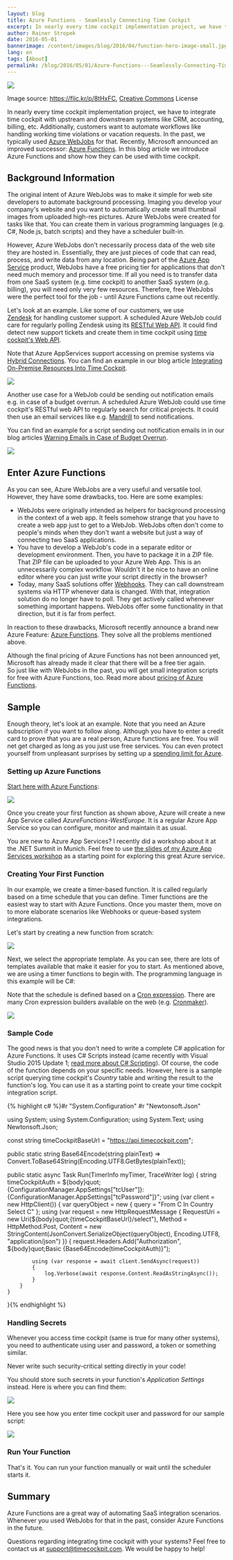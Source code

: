 ```yaml
---
layout: blog
title: Azure Functions - Seamlessly Connecting Time Cockpit
excerpt: In nearly every time cockpit implementation project, we have to integrate time cockpit with upstream and downstream systems like CRM, accounting, billing, etc. Additionally, customers want to automate workflows like handling working time violations or vacation requests. In the past, we typically used Azure WebJobs for that. Recently, Microsoft announced an improved successor -  Azure Functions. In this blog article we introduce Azure Functions and show how they can be used with time cockpit.
author: Rainer Stropek
date: 2016-05-01
bannerimage: /content/images/blog/2016/04/function-hero-image-small.jpg
lang: en
tags: [About]
permalink: /blog/2016/05/01/Azure-Functions---Seamlessly-Connecting-Time-Cockpit
---
```


<p>
  <img src="{{site.baseurl}}/content/images/blog/2016/04/function-hero-image.jpg" />
</p><p class="imageCaption">Image source: <a href="https://flic.kr/p/8tHxFC" target="_blank">https://flic.kr/p/8tHxFC</a>, <a href="https://creativecommons.org/licenses/by/2.0/" target="_blank">Creative Commons</a> License</p><p>In nearly every time cockpit implementation project, we have to integrate time cockpit with upstream and downstream systems like CRM, accounting, billing, etc. Additionally, customers want to automate workflows like handling working time violations or vacation requests. In the past, we typically used <a href="https://azure.microsoft.com/en-us/documentation/articles/web-sites-create-web-jobs/" target="_blank">Azure WebJobs</a> for that. Recently, Microsoft announced an improved successor: <a href="https://azure.microsoft.com/en-us/services/functions/" target="_blank">Azure Functions</a>. In this blog article we introduce Azure Functions and show how they can be used with time cockpit.</p><h2>Background Information</h2><p>The original intent of Azure WebJobs was to make it simple for web site developers to automate background processing. Imaging you develop your company's website and you want to automatically create small thumbnail images from uploaded high-res pictures. Azure WebJobs were created for tasks like that. You can create them in various programming languages (e.g. C#, Node.js, batch scripts) and they have a scheduler built-in.</p><p>However, Azure WebJobs don't necessarily process data of the web site they are hosted in. Essentially, they are just pieces of code that can read, process, and write data from any location. Being part of the <a href="https://azure.microsoft.com/en-us/services/app-service/" target="_blank">Azure App Service</a> product, WebJobs have a free pricing tier for applications that don't need much memory and processor time. If all you need is to transfer data from one SaaS system (e.g. time cockpit) to another SaaS system (e.g. billing), you will need only very few resources. Therefore, free WebJobs were the perfect tool for the job - until Azure Functions came out recently.</p><p>Let's look at an example. Like some of our customers, we use <a href="https://www.zendesk.com" target="_blank">Zendesk</a> for handling customer support. A scheduled Azure WebJob could care for regularly polling Zendesk using its <a href="https://developer.zendesk.com/rest_api/docs/core/introduction" target="_blank">RESTful Web API</a>. It could find detect new support tickets and create them in time cockpit using <a href="https://help.timecockpit.com/?topic=html/5d6e34c5-3b08-4fa4-baa0-45eb707b6b78.htm" target="_blank">time cockpit's Web API</a>.</p><p class="showcase">Note that Azure AppServices support accessing on premise systems via <a href="https://azure.microsoft.com/en-us/documentation/articles/integration-hybrid-connection-overview/" target="_blank">Hybrid Connections</a>. You can find an example in our blog article <a href="~/blog/2015/05/18/Integrating-On-Premise-Resources-Into-Time-Cockpit-" target="_blank">Integrating On-Premise Resources Into Time Cockpit</a>.</p><p>
  <img src="{{site.baseurl}}/content/images/blog/2016/04/timecockpit-zendesk-webjob.png" />
</p><p>Another use case for a WebJob could be sending out notification emails e.g. in case of a budget overrun. A scheduled Azure WebJob could use time cockpit's RESTful web API to regularly search for critical projects. It could then use an email services like e.g. <a href="http://mandrill.com/" target="_blank">Mandrill</a> to send notifications.</p><p class="showcase">You can find an example for a script sending out notification emails in in our blog articles <a href="~/blog/2014/05/30/Warning-Emails-in-Case-of-Budget-Overrun" target="_blank">Warning Emails in Case of Budget Overrun</a>.</p><p>
  <img src="{{site.baseurl}}/content/images/blog/2016/04/time-cockpit-email-notification.png" />
</p><h2>Enter Azure Functions</h2><p>As you can see, Azure WebJobs are a very useful and versatile tool. However, they have some drawbacks, too. Here are some examples:</p><ul>
  <li>WebJobs were originally intended as helpers for background processing in the context of a web app. It feels somehow strange that you have to create a web app just to get to a WebJob. WebJobs often don't come to people's minds when they don't want a website but just a way of connecting two SaaS applications.</li>
  <li>You have to develop a WebJob's code in a separate editor or development environment. Then, you have to package it in a ZIP file. That ZIP file can be uploaded to your Azure Web App. This is an unnecessarily complex workflow. Wouldn't it be nice to have an online editor where you can just write your script directly in the browser?</li>
  <li>Today, many SaaS solutions offer <a href="https://en.wikipedia.org/wiki/Webhook" target="_blank">Webhooks</a>. They can call downstream systems via HTTP whenever data is changed. With that, integration solution do no longer have to poll. They get actively called whenever something important happens. WebJobs offer some functionality in that direction, but it is far from perfect.</li>
</ul><p>In reaction to these drawbacks, Microsoft recently announce a brand new Azure Feature: <a href="https://azure.microsoft.com/en-us/services/functions/">Azure Functions</a>. They solve all the problems mentioned above.</p><p class="showcase">Although the final pricing of Azure Functions has not been announced yet, Microsoft has already made it clear that there will be a free tier again. So just like with WebJobs in the past, you will get small integration scripts for free with Azure Functions, too. Read more about <a href="https://azure.microsoft.com/en-us/pricing/details/functions/" target="_blank">pricing of Azure Functions</a>.</p><h2>Sample</h2><p>Enough theory, let's look at an example. Note that you need an Azure subscription if you want to follow along. Although you have to enter a credit card to prove that you are a real person, Azure functions are free. You will net get charged as long as you just use free services. You can even protect yourself from unpleasant surprises by setting up a <a href="https://azure.microsoft.com/en-us/pricing/spending-limits/" target="_blank">spending limit for Azure</a>.</p><h3>Setting up Azure Functions</h3><p>
  <a href="https://functions.azure.com/signin" target="_blank">Start here with Azure Functions</a>:</p><p>
  <img src="{{site.baseurl}}/content/images/blog/2016/04/create-first-azure-function.png?mw=1920" />
</p><p>Once you create your first function as shown above, Azure will create a new App Service called <em>AzureFunctions-WestEurope</em>. It is a regular Azure App Service so you can configure, monitor and maintain it as usual.</p><p class="showcase">You are new to Azure App Services? I recently did a workshop about it at the .NET Summit in Munich. Feel free to use <a href="rstropek.github.io/DotNetSummitAzureAppServices/" target="_blank">the slides of my Azure App Services workshop</a> as a starting point for exploring this great Azure service.</p><h3>Creating Your First Function</h3><p>In our example, we create a timer-based function. It is called regularly based on a time schedule that you can define. Timer functions are the easiest way to start with Azure Functions. Once you master them, move on to more elaborate scenarios like Webhooks or queue-based system integrations.</p><p>Let's start by creating a new function from scratch:</p><p>
  <img src="{{site.baseurl}}/content/images/blog/2016/04/create-function-step-1.png" />
</p><p>Next, we select the appropriate template. As you can see, there are lots of templates available that make it easier for you to start. As mentioned above, we are using a timer functions to begin with. The programming language in this example will be C#:</p><p class="showcase">Note that the schedule is defined based on a <a href="https://en.wikipedia.org/wiki/Cron#CRON_expression" target="_blank">Cron expression</a>. There are many Cron expression builders available on the web (e.g. <a href="http://www.cronmaker.com/" target="_blank">Cronmaker</a>).</p><p>
  <img src="{{site.baseurl}}/content/images/blog/2016/04/create-function-step-2.png" />
</p><h3>Sample Code</h3><p>The good news is that you don't need to write a complete C# application for Azure Functions. It uses C# Scripts instead (came recently with Visual Studio 2015 Update 1; <a href="https://msdn.microsoft.com/en-us/magazine/mt614271.aspx" target="_blank">read more about C# Scripting</a>). Of course, the code of the function depends on your specific needs. However, here is a sample script querying time cockpit's <em>Country</em> table and writing the result to the function's log. You can use it as a starting point to create your time cockpit integration script.</p>{% highlight c# %}#r "System.Configuration"
#r "Newtonsoft.Json"

using System;
using System.Configuration;
using System.Text;
using Newtonsoft.Json; 

const string timeCockpitBaseUrl = "https://api.timecockpit.com";

public static string Base64Encode(string plainText) => Convert.ToBase64String(Encoding.UTF8.GetBytes(plainText));

public static async Task Run(TimerInfo myTimer, TraceWriter log)
{
    string timeCockpitAuth = ${body}quot;{ConfigurationManager.AppSettings["tcUser"]}:{ConfigurationManager.AppSettings["tcPassword"]}";
    using (var client = new HttpClient())
    { 
        var queryObject = new { query = "From C In Country Select C" };
        using (var request = new HttpRequestMessage
            {
                RequestUri = new Uri(${body}quot;{timeCockpitBaseUrl}/select"),
                Method = HttpMethod.Post,
                Content = new StringContent(JsonConvert.SerializeObject(queryObject), Encoding.UTF8, "application/json")
            })
        {
            request.Headers.Add("Authorization", ${body}quot;Basic {Base64Encode(timeCockpitAuth)}");
            
            using (var response = await client.SendAsync(request)) 
            {
                log.Verbose(await response.Content.ReadAsStringAsync());
            }
        }
    }
}{% endhighlight %}<h3>Handling Secrets</h3><p>Whenever you access time cockpit (same is true for many other systems), you need to authenticate using user and password, a token or something similar.</p><p class="showcase">Never write such security-critical setting directly in your code!</p><p>You should store such secrets in your function's <em>Application Settings</em> instead. Here is where you can find them:</p><p>
  <img src="{{site.baseurl}}/content/images/blog/2016/04/functions-app-settings.png" />
</p><p>Here you see how you enter time cockpit user and password for our sample script:</p><p>
  <img src="{{site.baseurl}}/content/images/blog/2016/04/functions-user-password-settings.png" />
</p><h3>Run Your Function</h3><p>That's it. You can run your function manually or wait until the scheduler starts it.</p><h2>Summary</h2><p>Azure Functions are a great way of automating SaaS integration scenarios. Whenever you used WebJobs for that in the past, consider Azure Functions in the future.</p><p class="showcase">Questions regarding integrating time cockpit with your systems? Feel free to contact us at <a href="mailto:support@timecockpit.com">support@timecockpit.com</a>. We would be happy to help!</p>